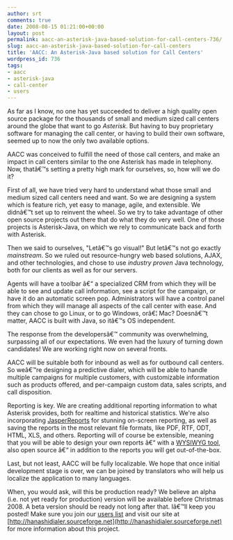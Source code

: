 ```yaml
---
author: srt
comments: true
date: 2008-08-15 01:21:00+00:00
layout: post
permalink: aacc-an-asterisk-java-based-solution-for-call-centers-736/
slug: aacc-an-asterisk-java-based-solution-for-call-centers
title: 'AACC: An Asterisk-Java based solution for Call Centers'
wordpress_id: 736
tags:
- aacc
- asterisk-java
- call-center
- users
---
```



As far as I know, no one has yet succeeded to deliver a high quality open source package for the thousands of small and medium sized call centers around the globe that want to go _Asterisk_. But having to buy proprietary software for managing the call center, or having to build their own software, seemed up to now the only two available options.



AACC was conceived to fulfill the need of those call centers, and make an impact in call centers similar to the one Asterisk has made in telephony. Now, thatâ€™s setting a pretty high mark for ourselves, so, how will we do it? 



First of all, we have tried very hard to understand what those small and medium sized call centers need and want. So we are designing a system which is feature rich, yet easy to manage, agile, and extensible. We didnâ€™t set up to reinvent the wheel. So we try to take advantage of other open source projects out there that do what they do very well. One of those projects is Asterisk-Java, on which we rely to communicate back and forth with Asterisk.



Then we said to ourselves, "Letâ€™s go visual!" But letâ€™s not go exactly _mainstream_. So we ruled out resource-hungry web based solutions, AJAX, and other technologies, and chose to use _industry proven_ Java technology, both for our clients as well as for our servers.



Agents will have a toolbar â€“ a specialized CRM from which they will be able to see and update call information, see a script for the campaign, or have it do an automatic screen pop. Administrators will have a control panel from which they will manage all aspects of the call center with ease. And they can chose to go Linux, or to go Windows, orâ€¦ Mac? Doesnâ€™t matter, AACC is built with Java, so itâ€™s OS independent. 



The response from the developersâ€™ community was overwhelming, surpassing all of our expectations. We even had the luxury of turning down candidates! We are working right now on several fronts.



AACC will be suitable both for inbound as well as for outbound call centers. So weâ€™re designing a predictive dialer, which will be able to handle multiple campaigns for multiple customers, with customizable information such as products offered, and per-campaign custom data, sales scripts, and call disposition.



Reporting is key. We are creating additional reporting information to what Asterisk provides, both for realtime and historical statistics. We're also incorporating [JasperReports](http://www.jaspersoft.com/JasperSoft_JasperReports.html) for stunning on-screen reporting, as well as saving the reports in the most relevant file formats, like PDF, RTF, ODT, HTML, XLS, and others. Reporting will of course be extensible, meaning that you will be able to design your own reports â€“ with a [WYSIWYG tool](http://www.jaspersoft.com/JasperSoft_iReport.html), also open source â€“ in addition to the reports you will get out-of-the-box.



Last, but not least, AACC will be fully localizable. We hope that once initial development stage is over, we can be joined by translators who will help us localize the application to many languages.



When, you would ask, will this be production ready? We believe an alpha (i.e. not yet ready for production) version will be available before Christmas 2008. A beta version should be ready not long after that. Iâ€™ll keep you posted! Make sure you join our [users list](https://lists.sourceforge.net/lists/listinfo/hanashidialer-users) and visit our site at [http://hanashidialer.sourceforge.net](http://hanashidialer.sourceforge.net) for more information about this project.

